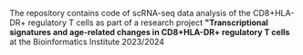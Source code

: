 The repository contains code of scRNA-seq data analysis of the CD8+HLA-DR+ regulatory T cells as part of a research project 
**"Transcriptional signatures and age-related changes in CD8+HLA-DR+ regulatory T cells** at the Bioinformatics Institute 2023/2024
